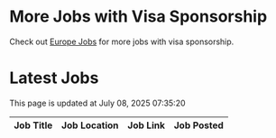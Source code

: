 # More Jobs with Visa Sponsorship

Check out [Europe Jobs](https://github.com/sureshparimi/europejobs#latest-jobs) for more jobs with visa sponsorship.

# Latest Jobs

This page is updated at July 08, 2025 07:35:20

| Job Title | Job Location | Job Link | Job Posted |
| --- | --- | --- | --- |
